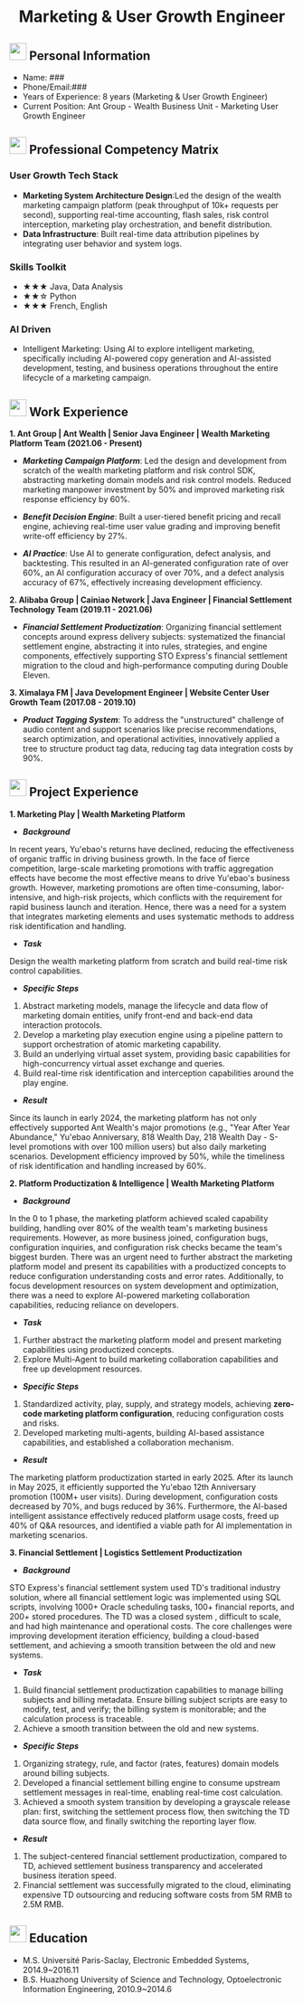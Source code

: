 <center>
    <h1>Marketing & User Growth Engineer</h1>
</center>

## <img src="assets/info-circle-solid.svg" width="30px"> Personal Information 

- Name: ###
- Phone/Email:###
- Years of Experience: 8 years (Marketing & User Growth Engineer)
- Current Position: Ant Group - Wealth Business Unit - Marketing User Growth Engineer
  
## <img src="assets/tools-solid.svg" width="30px"> Professional Competency Matrix
### User Growth Tech Stack
- **Marketing System Architecture Design**:Led the design of the wealth marketing campaign platform (peak throughput of 10k+ requests per second), supporting real-time accounting, flash sales, risk control interception, marketing play orchestration, and benefit distribution.
- **Data Infrastructure**: Built real-time data attribution pipelines by integrating user behavior and system logs.

### Skills Toolkit
- ★★★ Java, Data Analysis
- ★★☆ Python
- ★★★ French, English

### AI Driven

- Intelligent Marketing: Using AI to explore intelligent marketing, specifically including AI-powered copy generation and AI-assisted development, testing, and business operations throughout the entire lifecycle of a marketing campaign.

## <img src="assets/briefcase-solid.svg" width="30px"> Work Experience

**1. Ant Group | Ant Wealth | Senior Java Engineer | Wealth Marketing Platform Team (2021.06 - Present)**
  
- ***Marketing Campaign Platform***: Led the design and development from scratch of the wealth marketing platform and risk control SDK, abstracting marketing domain models and risk control models. Reduced marketing manpower investment by 50% and improved marketing risk response efficiency by 60%.

- ***Benefit Decision Engine***: Built a user-tiered benefit pricing and recall engine, achieving real-time user value grading and improving benefit write-off efficiency by 27%.

- ***AI Practice***: Use AI to generate configuration, defect analysis, and backtesting. This resulted in an AI-generated configuration rate of over 60%, an AI configuration accuracy of over 70%, and a defect analysis accuracy of 67%, effectively increasing development efficiency.

**2. Alibaba Group | Cainiao Network | Java Engineer | Financial Settlement Technology Team (2019.11 - 2021.06)**

- ***Financial Settlement Productization***: Organizing financial settlement concepts around express delivery subjects: systematized the financial settlement engine, abstracting it into rules, strategies, and engine components, effectively supporting STO Express's financial settlement migration to the cloud and high-performance computing during Double Eleven.

**3. Ximalaya FM | Java Development Engineer | Website Center User Growth Team (2017.08 - 2019.10)**

- ***Product Tagging System***: To address the "unstructured" challenge of audio content and support scenarios like precise recommendations, search optimization, and operational activities, innovatively applied a tree to structure product tag data, reducing tag data integration costs by 90%.

## <img src="assets/project-diagram-solid.svg" width="30px"> Project Experience

**1. Marketing Play | Wealth Marketing Platform**

- ***Background***
  
In recent years, Yu'ebao's returns have declined, reducing the effectiveness of organic traffic in driving business growth. In the face of fierce competition, large-scale marketing promotions with traffic aggregation effects have become the most effective means to drive Yu'ebao's business growth. However, marketing promotions are often time-consuming, labor-intensive, and high-risk projects, which conflicts with the requirement for rapid business launch and iteration. Hence, there was a need for a system that integrates marketing elements and uses systematic methods to address risk identification and handling.

- ***Task***
  
Design the wealth marketing platform from scratch and build real-time risk control capabilities.

- ***Specific Steps***
  
1. Abstract marketing models, manage the lifecycle and data flow of marketing domain entities, unify front-end and back-end data interaction protocols.
2. Develop a marketing play execution engine using a pipeline pattern to support orchestration of atomic marketing capability.
3. Build an underlying virtual asset system, providing basic capabilities for high-concurrency virtual asset exchange and queries.
4. Build real-time risk identification and interception capabilities around the play engine.
   
- ***Result***

Since its launch in early 2024, the marketing platform has not only effectively supported Ant Wealth's major promotions (e.g., "Year After Year Abundance," Yu'ebao Anniversary, 818 Wealth Day, 218 Wealth Day - S-level promotions with over 100 million users) but also daily marketing scenarios. Development efficiency improved by 50%, while the timeliness of risk identification and handling increased by 60%.
  
**2. Platform Productization & Intelligence | Wealth Marketing Platform**

- ***Background***

In the 0 to 1 phase, the marketing platform achieved scaled capability building, handling over 80% of the wealth team's marketing business requirements. However, as more business  joined, configuration bugs, configuration inquiries, and configuration risk checks became the team's biggest burden. There was an urgent need to further abstract the marketing platform model and present its capabilities with a productized concepts to reduce configuration understanding costs and error rates. Additionally, to focus development resources on system development and optimization, there was a need to explore AI-powered marketing collaboration capabilities, reducing reliance on developers.

- ***Task***
1. Further abstract the marketing platform model and present marketing capabilities using productized concepts.
2. Explore Multi-Agent to build marketing collaboration capabilities and free up development resources.
                                    
- ***Specific Steps***
1. Standardized activity, play, supply, and strategy models, achieving **zero-code marketing platform configuration**, reducing configuration costs and risks.
2. Developed marketing multi-agents, building AI-based assistance capabilities, and established a collaboration  mechanism.
   
- ***Result***

The marketing platform productization started in early 2025. After its launch in May 2025, it efficiently supported the Yu'ebao 12th Anniversary promotion (100M+ user visits). During development, configuration costs decreased by 70%, and bugs reduced by 36%. Furthermore, the AI-based intelligent assistance  effectively reduced platform usage costs, freed up 40% of Q&A resources, and identified a viable path for AI implementation in marketing scenarios.

**3. Financial Settlement | Logistics Settlement Productization** 

- ***Background***
  
STO Express's financial settlement system used TD's traditional industry solution, where all financial settlement logic was implemented using SQL scripts, involving 1000+ Oracle scheduling tasks, 100+ financial reports, and 200+ stored procedures. The TD was a closed system , difficult to scale, and had high maintenance and operational costs. The core challenges were improving development iteration efficiency, building a cloud-based settlement, and achieving a smooth transition between the old and new systems.

- ***Task***
1. Build financial settlement productization capabilities to manage billing subjects and billing metadata. Ensure billing subject scripts are easy to modify, test, and verify; the billing system is monitorable; and the calculation process is traceable.
2. Achieve a smooth transition between the old and new systems.
                                    
- ***Specific Steps***
1. Organizing strategy, rule, and factor (rates, features) domain models around billing subjects.
2. Developed a financial settlement billing engine to consume upstream settlement messages in real-time, enabling real-time cost calculation.
3. Achieved a smooth system transition by developing a grayscale release plan: first, switching the settlement process flow, then switching the TD data source flow, and finally switching the reporting layer flow.

- ***Result***
1. The subject-centered financial settlement productization, compared to TD, achieved settlement business transparency and accelerated business iteration speed.
2. Financial settlement was successfully migrated to the cloud, eliminating expensive TD outsourcing and reducing software costs from 5M RMB to 2.5M RMB.

## <img src="assets/graduation-cap-solid.svg" width="30px"> Education
- M.S. Université Paris-Saclay, Electronic Embedded Systems, 2014.9~2016.11
- B.S. Huazhong University of Science and Technology, Optoelectronic Information Engineering, 2010.9~2014.6
